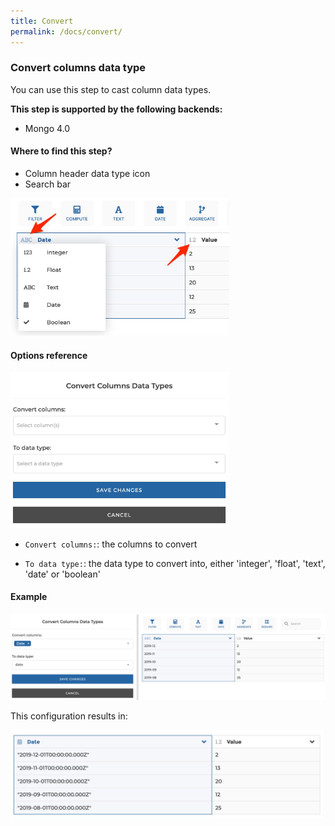 ```yaml
---
title: Convert
permalink: /docs/convert/
---
```


### Convert columns data type

You can use this step to cast column data types.

**This step is supported by the following backends:**

- Mongo 4.0

#### Where to find this step?

- Column header data type icon
- Search bar

<img src="../../img/docs/user-interface/data_type_icon.jpg" width="350" />

#### Options reference

<img src="../../img/docs/user-interface/convert_step_form.jpg" width="350" />

- `Convert columns:`: the columns to convert

- `To data type:`: the data type to convert into, either 'integer', 'float',
  'text', 'date' or 'boolean'

#### Example

<img src="../../img/docs/user-interface/convert_example_conf.jpg" width="750" />

This configuration results in:

<img src="../../img/docs/user-interface/convert_example_result.jpg" width="500" />

